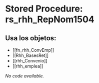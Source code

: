 # Stored Procedure: rs_rhh_RepNom1504

## Usa los objetos:
- [[fn_rhh_ConvEmp]]
- [[Rhh_BasesRet]]
- [[rhh_Convenio]]
- [[rhh_emplea]]

*No code available.*

